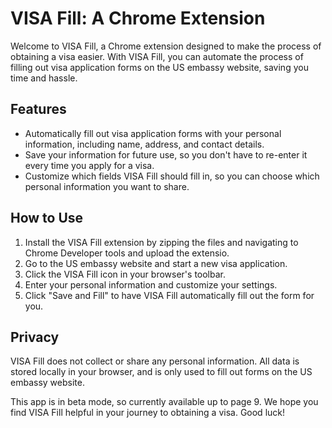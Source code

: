 # VISA Fill: A Chrome Extension

Welcome to VISA Fill, a Chrome extension designed to make the process of obtaining a visa easier. With VISA Fill, you can automate the process of filling out visa application forms on the US embassy website, saving you time and hassle.

## Features
- Automatically fill out visa application forms with your personal information, including name, address, and contact details.
- Save your information for future use, so you don't have to re-enter it every time you apply for a visa.
- Customize which fields VISA Fill should fill in, so you can choose which personal information you want to share.

## How to Use
1. Install the VISA Fill extension by zipping the files and navigating to Chrome Developer tools and upload the extensio.
2. Go to the US embassy website and start a new visa application.
3. Click the VISA Fill icon in your browser's toolbar.
4. Enter your personal information and customize your settings.
5. Click "Save and Fill" to have VISA Fill automatically fill out the form for you.

## Privacy
VISA Fill does not collect or share any personal information. All data is stored locally in your browser, and is only used to fill out forms on the US embassy website.

This app is in beta mode, so currently available up to page 9.
We hope you find VISA Fill helpful in your journey to obtaining a visa. Good luck!
